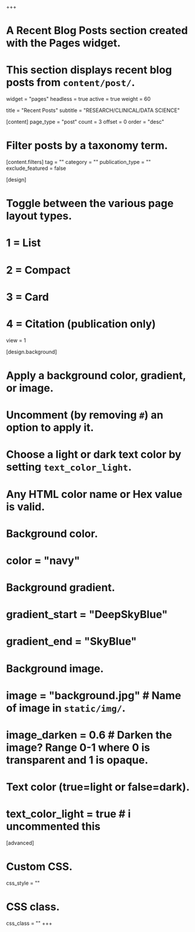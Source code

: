 +++
# A Recent Blog Posts section created with the Pages widget.
# This section displays recent blog posts from `content/post/`.

widget = "pages"
headless = true
active = true
weight = 60

title = "Recent Posts"
subtitle = "RESEARCH/CLINICAL/DATA SCIENCE"

[content]
  page_type = "post"
  count = 3
  offset = 0
  order = "desc"

  # Filter posts by a taxonomy term.
  [content.filters]
    tag = ""
    category = ""
    publication_type = ""
    exclude_featured = false

[design]
  # Toggle between the various page layout types.
  # 1 = List
  # 2 = Compact
  # 3 = Card
  # 4 = Citation (publication only)
  view = 1

[design.background]
  # Apply a background color, gradient, or image.
  #   Uncomment (by removing `#`) an option to apply it.
  #   Choose a light or dark text color by setting `text_color_light`.
  #   Any HTML color name or Hex value is valid.

  # Background color.
  # color = "navy"

  # Background gradient.
  # gradient_start = "DeepSkyBlue"
  # gradient_end = "SkyBlue"

  # Background image.
  # image = "background.jpg" # Name of image in `static/img/`.
  # image_darken = 0.6 # Darken the image? Range 0-1 where 0 is transparent and 1 is opaque.

  # Text color (true=light or false=dark).
  # text_color_light = true # i uncommented this

[advanced]
  # Custom CSS.
  css_style = ""

  # CSS class.
  css_class = ""
+++
